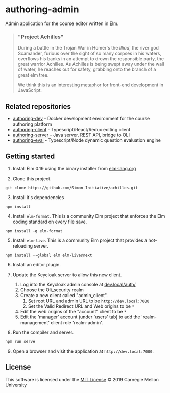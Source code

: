 # authoring-admin

Admin application for the course editor written in [Elm](https://elm-lang.org/).

> ### "Project Achilles"
>
> During a battle in the Trojan War in Homer's the  *Illiad*, the river god Scamander, furious over the sight of so many corpses in his waters, overflows his banks in an attempt to drown the responsible party, the great warrior Achilles.  As Achilles is being swept away under the wall of water, he reaches out for safety, grabbing onto the branch of a great elm tree.
>
>We think this is an interesting metaphor for front-end development in JavaScript.

## Related repositories
* [authoring-dev](https://github.com/Simon-Initiative/authoring-dev) - Docker development environment for the course authoring platform
* [authoring-client](https://github.com/Simon-Initiative/authoring-client) - Typescript/React/Redux editing client
* [authoring-server](https://github.com/Simon-Initiative/authoring-server) - Java server, REST API, bridge to OLI
* [authoring-eval](https://github.com/Simon-Initiative/authoring-eval) - Typescript/Node dynamic question evaluation engine

## Getting started

1. Install Elm 0.19 using the binary installer from [elm-lang.org](http://elm-lang.org)

2. Clone this project.
```
git clone https://github.com/Simon-Initiative/achilles.git
```

3. Install it's dependencies
```
npm install
```

4. Install `elm-format`. This is a community Elm project that enforces the Elm coding
standard on every file save.
```
npm install -g elm-format
```

5. Install `elm-live`. This is a community Elm project that provides a hot-reloading server.
```
npm install --global elm elm-live@next
```

6. Install an editor plugin.

7. Update the Keycloak server to allow this new client.
   1. Log into the Keycloak admin console at [dev.local/auth/](http://dev.local/auth/)
   2. Choose the Oli_security realm
   3. Create a new client called "admin_client".
      1. Set root URL and admin URL to be `http://dev.local:7000`
      2. Set the Valid Redirect URL and Web origins to be `*`
   4. Edit the web origins of the "account" client to be `*`
   5. Edit the 'manager' account (under 'users' tab) to add the 'realm-management' client role 'realm-admin'.
   
8. Run the compiler and server.
```
npm run serve
```

9. Open a browser and visit the application at `http://dev.local:7000`.

## License
This software is licensed under the [MIT License](./LICENSE) © 2019 Carnegie Mellon University
